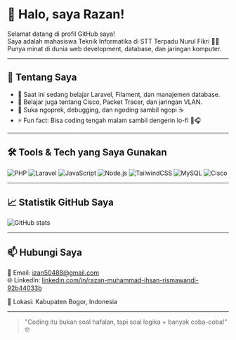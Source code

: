 # 👋 Halo, saya Razan!

Selamat datang di profil GitHub saya!  
Saya adalah mahasiswa Teknik Informatika di STT Terpadu Nurul Fikri 🧑‍💻  
Punya minat di dunia web development, database, dan jaringan komputer.

---

## 🚀 Tentang Saya

- 🔭 Saat ini sedang belajar Laravel, Filament, dan manajemen database.
- 🌱 Belajar juga tentang Cisco, Packet Tracer, dan jaringan VLAN.
- 🧠 Suka ngoprek, debugging, dan ngoding sambil ngopi ☕
- ⚡ Fun fact: Bisa coding tengah malam sambil dengerin lo-fi 🤖🎧

---

## 🛠️ Tools & Tech yang Saya Gunakan

![PHP](https://img.shields.io/badge/-PHP-777BB4?style=flat&logo=php&logoColor=white)
![Laravel](https://img.shields.io/badge/-Laravel-FF2D20?style=flat&logo=laravel&logoColor=white)
![JavaScript](https://img.shields.io/badge/-JavaScript-F7DF1E?style=flat&logo=javascript&logoColor=black)
![Node.js](https://img.shields.io/badge/-Node.js-339933?style=flat&logo=node.js&logoColor=white)
![TailwindCSS](https://img.shields.io/badge/-Tailwind%20CSS-38B2AC?style=flat&logo=tailwind-css&logoColor=white)
![MySQL](https://img.shields.io/badge/-MySQL-00758F?style=flat&logo=mysql&logoColor=white)
![Cisco](https://img.shields.io/badge/-Cisco-1BA0D7?style=flat&logo=cisco&logoColor=white)

---

## 📈 Statistik GitHub Saya

![GitHub stats](https://github-readme-stats.vercel.app/api?username=ZanIhsan2&show_icons=true&theme=tokyonight)

---

## 📫 Hubungi Saya

📧 Email: izan50488@gmail.com  
🌐 LinkedIn: [linkedin.com/in/razan-muhammad-ihsan-rismawandi-92b44033b](https://www.linkedin.com/in/razan-muhammad-ihsan-rismawandi-92b44033b)

📍 Lokasi: Kabupaten Bogor, Indonesia

---

> "Coding itu bukan soal hafalan, tapi soal logika + banyak coba-coba!" 🤓
